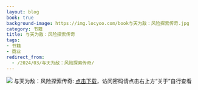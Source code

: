 ```yaml
---
layout: blog
book: true
background-image: https://img.locyoo.com/book与天为敌：风险探索传奇.jpg
category: 书籍
title: 与天为敌：风险探索传奇
tags:
- 书籍
- 商业
redirect_from:
  - /2024/03/与天为敌：风险探索传奇/
---
```

![](https://img.locyoo.com/book与天为敌：风险探索传奇.jpg)
与天为敌：风险探索传奇: <a name = "ref1" href="https://url18.ctfile.com/f/50983618-1339196056-57eb27?p=3619">点击下载</a>，访问密码请点击右上方“关于”自行查看
